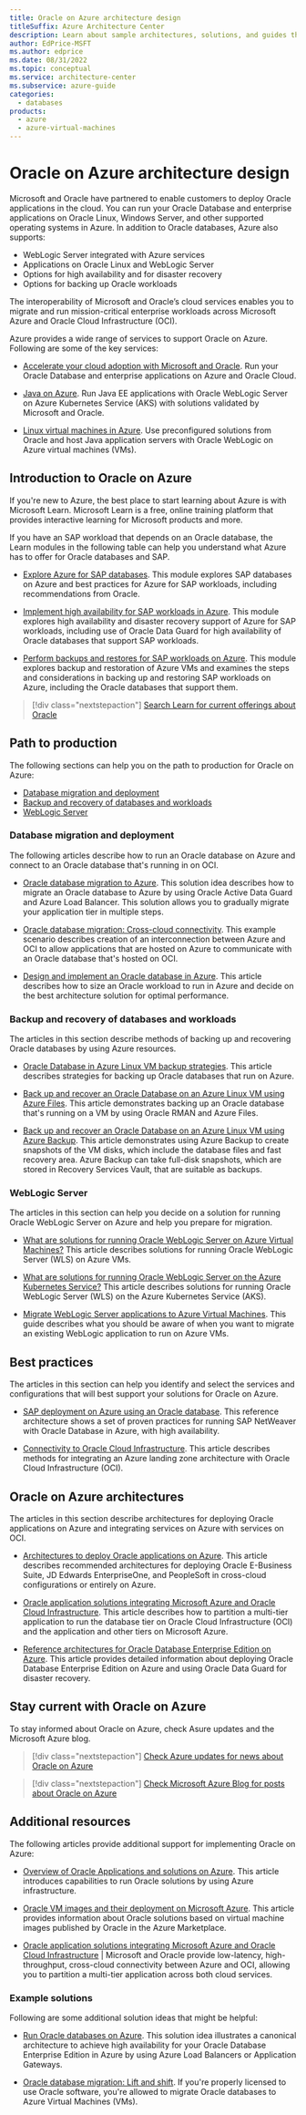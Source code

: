 ```yaml
---
title: Oracle on Azure architecture design
titleSuffix: Azure Architecture Center
description: Learn about sample architectures, solutions, and guides that can help you explore Oracle workloads on Azure.
author: EdPrice-MSFT
ms.author: edprice
ms.date: 08/31/2022
ms.topic: conceptual 
ms.service: architecture-center
ms.subservice: azure-guide
categories:
  - databases
products:
  - azure
  - azure-virtual-machines
---
```


# Oracle on Azure architecture design

Microsoft and Oracle have partnered to enable customers to deploy Oracle applications in the cloud. You can run your Oracle Database and enterprise applications on Oracle Linux, Windows Server, and other supported operating systems in Azure. In addition to Oracle databases, Azure also supports:

- WebLogic Server integrated with Azure services
- Applications on Oracle Linux and WebLogic Server
- Options for high availability and for disaster recovery
- Options for backing up Oracle workloads

The interoperability of Microsoft and Oracle’s cloud services enables you to migrate and run mission-critical enterprise workloads across Microsoft Azure and Oracle Cloud Infrastructure (OCI). 

Azure provides a wide range of services to support Oracle on Azure. Following are some of the key services: 

- [Accelerate your cloud adoption with Microsoft and Oracle](https://azure.microsoft.com/solutions/oracle/). Run your Oracle Database and enterprise applications on Azure and Oracle Cloud.

- [Java on Azure](https://azure.microsoft.com/resources/developers/java/). Run Java EE applications with Oracle WebLogic Server on Azure Kubernetes Service (AKS) with solutions validated by Microsoft and Oracle.

- [Linux virtual machines in Azure](https://azure.microsoft.com/services/virtual-machines/linux/#overview). Use preconfigured solutions from Oracle and host Java application servers with Oracle WebLogic on Azure virtual machines (VMs).


## Introduction to Oracle on Azure

If you're new to Azure, the best place to start learning about Azure is with Microsoft Learn. Microsoft Learn is a free, online training platform that provides interactive learning for Microsoft products and more.

If you have an SAP workload that depends on an Oracle database, the Learn modules in the following table can help you understand what Azure has to offer for Oracle databases and SAP.

- [Explore Azure for SAP databases](/learn/modules/explore-azure-databases). This module explores SAP databases on Azure and best practices for Azure for SAP workloads, including recommendations from Oracle.

- [Implement high availability for SAP workloads in Azure](/learn/modules/implement-high-availability-for-sap-workloads-azure). This module explores high availability and disaster recovery support of Azure for SAP workloads, including use of Oracle Data Guard for high availability of Oracle databases that support SAP workloads.

- [Perform backups and restores for SAP workloads on Azure](/learn/modules/perform-backups-restores). This module explores backup and restoration of Azure VMs and examines the steps and considerations in backing up and restoring SAP workloads on Azure, including the Oracle databases that support them.

> [!div class="nextstepaction"]
> [Search Learn for current offerings about Oracle](/search/?terms=Oracle&category=Learn)

## Path to production

The following sections can help you on the path to production for Oracle on Azure:

- [Database migration and deployment](#database-migration-and-deployment)
- [Backup and recovery of databases and workloads](#backup-and-recovery-of-databases-and-workloads)
- [WebLogic Server](#weblogic-server)

### Database migration and deployment

The following articles describe how to run an Oracle database on Azure and connect to an Oracle database that's running in on OCI.

- [Oracle database migration to Azure](./reference-architecture-for-oracle-database-migration-to-azure.yml). This solution idea describes how to migrate an Oracle database to Azure by using Oracle Active Data Guard and Azure Load Balancer. This solution allows you to gradually migrate your application tier in multiple steps.

- [Oracle database migration: Cross-cloud connectivity](../../example-scenario/oracle-migrate/oracle-migration-cross-cloud.yml). This example scenario describes creation of an interconnection between Azure and OCI to allow applications that are hosted on Azure to communicate with an Oracle database that's hosted on OCI.

- [Design and implement an Oracle database in Azure](/azure/virtual-machines/workloads/oracle/oracle-design). This article describes how to size an Oracle workload to run in Azure and decide on the best architecture solution for optimal performance.



### Backup and recovery of databases and workloads

The articles in this section describe methods of backing up and recovering Oracle databases by using Azure resources.

- [Oracle Database in Azure Linux VM backup strategies](/azure/virtual-machines/workloads/oracle/oracle-database-backup-strategies). This article describes strategies for backing up Oracle databases that run on Azure.

- [Back up and recover an Oracle Database on an Azure Linux VM using Azure Files](/azure/virtual-machines/workloads/oracle/oracle-database-backup-azure-storage). This article demonstrates backing up an Oracle database that's running on a VM by using Oracle RMAN and Azure Files.

- [Back up and recover an Oracle Database on an Azure Linux VM using Azure Backup](/azure/virtual-machines/workloads/oracle/oracle-database-backup-azure-backup). This article demonstrates using Azure Backup to create snapshots of the VM disks, which include the database files and fast recovery area. Azure Backup can take full-disk snapshots, which are stored in Recovery Services Vault, that are suitable as backups.


### WebLogic Server

The articles in this section can help you decide on a solution for running Oracle WebLogic Server on Azure and help you prepare for migration.

- [What are solutions for running Oracle WebLogic Server on Azure Virtual Machines?](/azure/virtual-machines/workloads/oracle/oracle-weblogic) This article describes solutions for running Oracle WebLogic Server (WLS) on Azure VMs.

- [What are solutions for running Oracle WebLogic Server on the Azure Kubernetes Service?](/azure/virtual-machines/workloads/oracle/weblogic-aks) This article describes solutions for running Oracle WebLogic Server (WLS) on the Azure Kubernetes Service (AKS).

- [Migrate WebLogic Server applications to Azure Virtual Machines](/azure/developer/java/migration/migrate-weblogic-to-virtual-machines). This guide describes what you should be aware of when you want to migrate an existing WebLogic application to run on Azure VMs.

## Best practices

The articles in this section can help you identify and select the services and configurations that will best support your solutions for Oracle on Azure.

- [SAP deployment on Azure using an Oracle database](../../example-scenario/apps/sap-production.yml). This reference architecture shows a set of proven practices for running SAP NetWeaver with Oracle Database in Azure, with high availability.

- [Connectivity to Oracle Cloud Infrastructure](/azure/cloud-adoption-framework/ready/azure-best-practices/connectivity-to-other-providers-oci). This article describes methods for integrating an Azure landing zone architecture with Oracle Cloud Infrastructure (OCI).

## Oracle on Azure architectures

The articles in this section describe architectures for deploying Oracle applications on Azure and integrating services on Azure with services on OCI.

- [Architectures to deploy Oracle applications on Azure](/azure/virtual-machines/workloads/oracle/oracle-oci-applications). This article describes recommended architectures for deploying Oracle E-Business Suite, JD Edwards EnterpriseOne, and PeopleSoft in cross-cloud configurations or entirely on Azure.

- [Oracle application solutions integrating Microsoft Azure and Oracle Cloud Infrastructure](/azure/virtual-machines/workloads/oracle/oracle-oci-overview). This article describes how to partition a multi-tier application to run the database tier on Oracle Cloud Infrastructure (OCI) and the application and other tiers on Microsoft Azure.

- [Reference architectures for Oracle Database Enterprise Edition on Azure](/azure/virtual-machines/workloads/oracle/oracle-reference-architecture). This article provides detailed information about deploying Oracle Database Enterprise Edition on Azure and using Oracle Data Guard for disaster recovery.


## Stay current with Oracle on Azure

To stay informed about Oracle on Azure, check Asure updates and the Microsoft Azure blog.

> [!div class="nextstepaction"]
> [Check Azure updates for news about Oracle on Azure](https://azure.microsoft.com/updates/?query=Oracle)

> [!div class="nextstepaction"]
> [Check Microsoft Azure Blog for posts about Oracle on Azure](https://azure.microsoft.com/search/blog/?q=Oracle)


## Additional resources

The following articles provide additional support for implementing Oracle on Azure:

- [Overview of Oracle Applications and solutions on Azure](/azure/virtual-machines/workloads/oracle/oracle-overview). This article introduces capabilities to run Oracle solutions by using Azure infrastructure.

- [Oracle VM images and their deployment on Microsoft Azure](/azure/virtual-machines/workloads/oracle/oracle-vm-solutions). This article provides information about Oracle solutions based on virtual machine images published by Oracle in the Azure Marketplace.

- [Oracle application solutions integrating Microsoft Azure and Oracle Cloud Infrastructure](/azure/virtual-machines/workloads/oracle/oracle-oci-overview) | Microsoft and Oracle provide low-latency, high-throughput, cross-cloud connectivity between Azure and OCI, allowing you to partition a multi-tier application across both cloud services.



### Example solutions

Following are some additional solution ideas that might be helpful:

- [Run Oracle databases on Azure](./reference-architecture-for-oracle-database-on-azure.yml). This solution idea illustrates a canonical architecture to achieve high availability for your Oracle Database Enterprise Edition in Azure by using Azure Load Balancers or Application Gateways.

- [Oracle database migration: Lift and shift](../../example-scenario/oracle-migrate/oracle-migration-lift-shift.yml). If you're properly licensed to use Oracle software, you're allowed to migrate Oracle databases to Azure Virtual Machines (VMs). 

